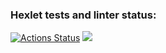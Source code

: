 ### Hexlet tests and linter status:

[![Actions Status](https://github.com/yaroslavskiba/frontend-project-lvl1/workflows/hexlet-check/badge.svg)](https://github.com/yaroslavskiba/frontend-project-lvl1/actions)
<a href="https://codeclimate.com/github/yaroslavskiba/frontend-project-lvl1/maintainability"><img src="https://api.codeclimate.com/v1/badges/2f9bd936816c4ebada48/maintainability" /></a>
